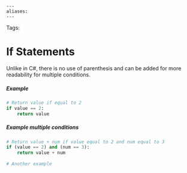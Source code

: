 ```
---
aliases:
---
```

Tags:

# If Statements
Unlike in C#, there is no use of parenthesis and can be added for more readability for multiple conditions.

##### Example
```python
# Return value if equal to 2
if value == 2:
	return value
```

##### Example multiple conditions
```python
# Return value + num if value equal to 2 and num equal to 3
if (value == 2) and (num == 3):
	return value + num
	
# Another example
```